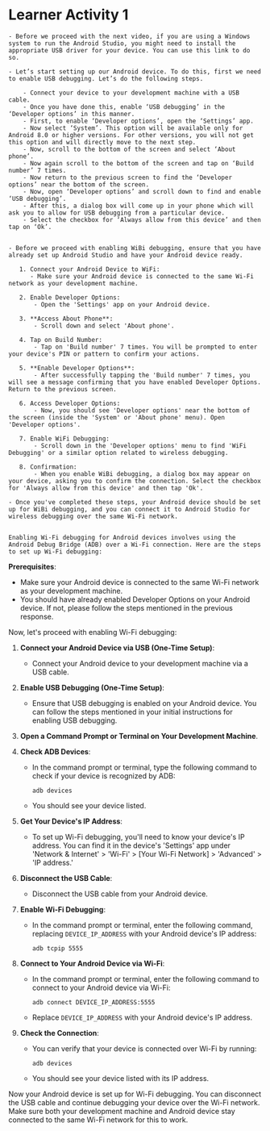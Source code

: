 # Learner Activity 1
    - Before we proceed with the next video, if you are using a Windows system to run the Android Studio, you might need to install the appropriate USB driver for your device. You can use this link to do so.

    - Let’s start setting up our Android device. To do this, first we need to enable USB debugging. Let’s do the following steps.

        - Connect your device to your development machine with a USB cable.
        - Once you have done this, enable ‘USB debugging’ in the ‘Developer options’ in this manner.
        - First, to enable ‘Developer options’, open the ‘Settings’ app.
        - Now select ‘System’. This option will be available only for Android 8.0 or higher versions. For other versions, you will not get this option and will directly move to the next step.
        - Now, scroll to the bottom of the screen and select ‘About phone’.
        - Now again scroll to the bottom of the screen and tap on ‘Build number’ 7 times.
        - Now return to the previous screen to find the ‘Developer options’ near the bottom of the screen.
        - Now, open ‘Developer options’ and scroll down to find and enable ‘USB debugging’.
        - After this, a dialog box will come up in your phone which will ask you to allow for USB debugging from a particular device. 
        - Select the checkbox for ‘Always allow from this device’ and then tap on ‘Ok’.


    - Before we proceed with enabling WiBi debugging, ensure that you have already set up Android Studio and have your Android device ready.

       1. Connect your Android Device to WiFi:
          - Make sure your Android device is connected to the same Wi-Fi network as your development machine.

       2. Enable Developer Options:
           - Open the 'Settings' app on your Android device.

       3. **Access About Phone**:
           - Scroll down and select 'About phone'.

       4. Tap on Build Number:
           - Tap on 'Build number' 7 times. You will be prompted to enter your device's PIN or pattern to confirm your actions.

       5. **Enable Developer Options**:
           - After successfully tapping the 'Build number' 7 times, you will see a message confirming that you have enabled Developer Options. Return to the previous screen.

       6. Access Developer Options:
           - Now, you should see 'Developer options' near the bottom of the screen (inside the 'System' or 'About phone' menu). Open 'Developer options'.

       7. Enable WiFi Debugging:
           - Scroll down in the 'Developer options' menu to find 'WiFi Debugging' or a similar option related to wireless debugging.

       8. Confirmation:
           - When you enable WiBi debugging, a dialog box may appear on your device, asking you to confirm the connection. Select the checkbox for 'Always allow from this device' and then tap 'Ok'.

    - Once you've completed these steps, your Android device should be set up for WiBi debugging, and you can connect it to Android Studio for wireless debugging over the same Wi-Fi network.


    Enabling Wi-Fi debugging for Android devices involves using the Android Debug Bridge (ADB) over a Wi-Fi connection. Here are the steps to set up Wi-Fi debugging:

**Prerequisites**:
- Make sure your Android device is connected to the same Wi-Fi network as your development machine.
- You should have already enabled Developer Options on your Android device. If not, please follow the steps mentioned in the previous response.

Now, let's proceed with enabling Wi-Fi debugging:

1. **Connect your Android Device via USB (One-Time Setup)**:
   - Connect your Android device to your development machine via a USB cable.

2. **Enable USB Debugging (One-Time Setup)**:
   - Ensure that USB debugging is enabled on your Android device. You can follow the steps mentioned in your initial instructions for enabling USB debugging.

3. **Open a Command Prompt or Terminal on Your Development Machine**.

4. **Check ADB Devices**:
   - In the command prompt or terminal, type the following command to check if your device is recognized by ADB:
     ```
     adb devices
     ```
   - You should see your device listed.

5. **Get Your Device's IP Address**:
   - To set up Wi-Fi debugging, you'll need to know your device's IP address. You can find it in the device's 'Settings' app under 'Network & Internet' > 'Wi-Fi' > [Your Wi-Fi Network] > 'Advanced' > 'IP address.'

6. **Disconnect the USB Cable**:
   - Disconnect the USB cable from your Android device.

7. **Enable Wi-Fi Debugging**:
   - In the command prompt or terminal, enter the following command, replacing `DEVICE_IP_ADDRESS` with your Android device's IP address:
     ```
     adb tcpip 5555
     ```

8. **Connect to Your Android Device via Wi-Fi**:
   - In the command prompt or terminal, enter the following command to connect to your Android device via Wi-Fi:
     ```
     adb connect DEVICE_IP_ADDRESS:5555
     ```
   - Replace `DEVICE_IP_ADDRESS` with your Android device's IP address.

9. **Check the Connection**:
   - You can verify that your device is connected over Wi-Fi by running:
     ```
     adb devices
     ```
   - You should see your device listed with its IP address.

Now your Android device is set up for Wi-Fi debugging. You can disconnect the USB cable and continue debugging your device over the Wi-Fi network. Make sure both your development machine and Android device stay connected to the same Wi-Fi network for this to work.